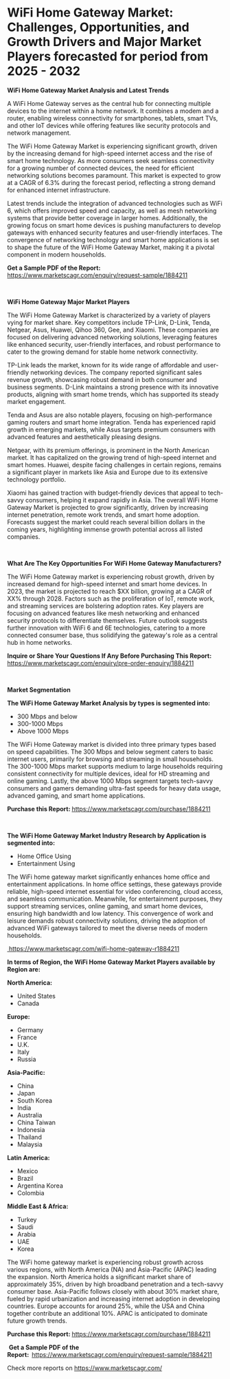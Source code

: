<p><h1>WiFi Home Gateway Market: Challenges, Opportunities, and Growth Drivers and Major Market Players forecasted for period from 2025 - 2032</h1></p><p><strong>WiFi Home Gateway Market Analysis and Latest Trends</strong></p>
<p><p>A WiFi Home Gateway serves as the central hub for connecting multiple devices to the internet within a home network. It combines a modem and a router, enabling wireless connectivity for smartphones, tablets, smart TVs, and other IoT devices while offering features like security protocols and network management.</p><p>The WiFi Home Gateway Market is experiencing significant growth, driven by the increasing demand for high-speed internet access and the rise of smart home technology. As more consumers seek seamless connectivity for a growing number of connected devices, the need for efficient networking solutions becomes paramount. This market is expected to grow at a CAGR of 6.3% during the forecast period, reflecting a strong demand for enhanced internet infrastructure.</p><p>Latest trends include the integration of advanced technologies such as WiFi 6, which offers improved speed and capacity, as well as mesh networking systems that provide better coverage in larger homes. Additionally, the growing focus on smart home devices is pushing manufacturers to develop gateways with enhanced security features and user-friendly interfaces. The convergence of networking technology and smart home applications is set to shape the future of the WiFi Home Gateway Market, making it a pivotal component in modern households.</p></p>
<p><strong>Get a Sample PDF of the Report:&nbsp;</strong> <a href="https://www.marketscagr.com/enquiry/request-sample/1884211?utm_campaign=2770&utm_medium=2&utm_source=Github&utm_content=ia&utm_term=06042025&utm_id=wifi-home-gateway">https://www.marketscagr.com/enquiry/request-sample/1884211</a></p>
<p>&nbsp;</p>
<p><strong>WiFi Home Gateway Major Market Players</strong></p>
<p><p>The WiFi Home Gateway Market is characterized by a variety of players vying for market share. Key competitors include TP-Link, D-Link, Tenda, Netgear, Asus, Huawei, Qihoo 360, Gee, and Xiaomi. These companies are focused on delivering advanced networking solutions, leveraging features like enhanced security, user-friendly interfaces, and robust performance to cater to the growing demand for stable home network connectivity.</p><p>TP-Link leads the market, known for its wide range of affordable and user-friendly networking devices. The company reported significant sales revenue growth, showcasing robust demand in both consumer and business segments. D-Link maintains a strong presence with its innovative products, aligning with smart home trends, which has supported its steady market engagement.</p><p>Tenda and Asus are also notable players, focusing on high-performance gaming routers and smart home integration. Tenda has experienced rapid growth in emerging markets, while Asus targets premium consumers with advanced features and aesthetically pleasing designs.</p><p>Netgear, with its premium offerings, is prominent in the North American market. It has capitalized on the growing trend of high-speed internet and smart homes. Huawei, despite facing challenges in certain regions, remains a significant player in markets like Asia and Europe due to its extensive technology portfolio.</p><p>Xiaomi has gained traction with budget-friendly devices that appeal to tech-savvy consumers, helping it expand rapidly in Asia. The overall WiFi Home Gateway Market is projected to grow significantly, driven by increasing internet penetration, remote work trends, and smart home adoption. Forecasts suggest the market could reach several billion dollars in the coming years, highlighting immense growth potential across all listed companies.</p></p>
<p>&nbsp;</p>
<p><strong>What Are The Key Opportunities For WiFi Home Gateway Manufacturers?</strong></p>
<p><p>The WiFi Home Gateway market is experiencing robust growth, driven by increased demand for high-speed internet and smart home devices. In 2023, the market is projected to reach $XX billion, growing at a CAGR of XX% through 2028. Factors such as the proliferation of IoT, remote work, and streaming services are bolstering adoption rates. Key players are focusing on advanced features like mesh networking and enhanced security protocols to differentiate themselves. Future outlook suggests further innovation with WiFi 6 and 6E technologies, catering to a more connected consumer base, thus solidifying the gateway's role as a central hub in home networks.</p></p>
<p><strong>Inquire or Share Your Questions If Any Before Purchasing This Report:</strong> <a href="https://www.marketscagr.com/enquiry/pre-order-enquiry/1884211?utm_campaign=2770&utm_medium=2&utm_source=Github&utm_content=ia&utm_term=06042025&utm_id=wifi-home-gateway">https://www.marketscagr.com/enquiry/pre-order-enquiry/1884211</a></p>
<p>&nbsp;</p>
<p><strong>Market Segmentation</strong></p>
<p><strong>The WiFi Home Gateway Market Analysis by types is segmented into:</strong></p>
<p><ul><li>300 Mbps and below</li><li>300-1000 Mbps</li><li>Above 1000 Mbps</li></ul></p>
<p><p>The WiFi Home Gateway market is divided into three primary types based on speed capabilities. The 300 Mbps and below segment caters to basic internet users, primarily for browsing and streaming in small households. The 300-1000 Mbps market supports medium to large households requiring consistent connectivity for multiple devices, ideal for HD streaming and online gaming. Lastly, the above 1000 Mbps segment targets tech-savvy consumers and gamers demanding ultra-fast speeds for heavy data usage, advanced gaming, and smart home applications.</p></p>
<p><strong>Purchase this Report:&nbsp;</strong><a href="https://www.marketscagr.com/purchase/1884211?utm_campaign=2770&utm_medium=2&utm_source=Github&utm_content=ia&utm_term=06042025&utm_id=wifi-home-gateway">https://www.marketscagr.com/purchase/1884211</a></p>
<p>&nbsp;</p>
<p><strong>The WiFi Home Gateway Market Industry Research by Application is segmented into:</strong></p>
<p><ul><li>Home Office Using</li><li>Entertainment Using</li></ul></p>
<p><p>The WiFi home gateway market significantly enhances home office and entertainment applications. In home office settings, these gateways provide reliable, high-speed internet essential for video conferencing, cloud access, and seamless communication. Meanwhile, for entertainment purposes, they support streaming services, online gaming, and smart home devices, ensuring high bandwidth and low latency. This convergence of work and leisure demands robust connectivity solutions, driving the adoption of advanced WiFi gateways tailored to meet the diverse needs of modern households.</p></p>
<p><a href="https://www.marketscagr.com/wifi-home-gateway-r1884211?utm_campaign=2770&utm_medium=2&utm_source=Github&utm_content=ia&utm_term=06042025&utm_id=wifi-home-gateway">&nbsp;https://www.marketscagr.com/wifi-home-gateway-r1884211</a></p>
<p><strong>In terms of Region, the WiFi Home Gateway Market Players available by Region are:</strong></p>
<p>
    <p> <strong> North America: </strong>
        <ul>
            <li>United States</li>
            <li>Canada</li>
        </ul>
        </p> 
    <p> <strong> Europe: </strong>
        <ul>
            <li>Germany</li>
            <li>France</li>
            <li>U.K.</li>
            <li>Italy</li>
            <li>Russia</li>
        </ul>
        </p> 
    <p> <strong> Asia-Pacific: </strong>
        <ul>
            <li>China</li>
            <li>Japan</li>
            <li>South Korea</li>
            <li>India</li>
            <li>Australia</li>
            <li>China Taiwan</li>
            <li>Indonesia</li>
            <li>Thailand</li>
            <li>Malaysia</li>
        </ul>
        </p> 
    <p> <strong> Latin America: </strong>
        <ul>
            <li>Mexico</li>
            <li>Brazil</li>
            <li>Argentina Korea</li>
            <li>Colombia</li>
        </ul>
        </p> 
    <p> <strong> Middle East & Africa: </strong>
        <ul>
            <li>Turkey</li>
            <li>Saudi</li>
            <li>Arabia</li>
            <li>UAE</li>
            <li>Korea</li>
        </ul>
    </p>
    </p>
<p><p>The WiFi home gateway market is experiencing robust growth across various regions, with North America (NA) and Asia-Pacific (APAC) leading the expansion. North America holds a significant market share of approximately 35%, driven by high broadband penetration and a tech-savvy consumer base. Asia-Pacific follows closely with about 30% market share, fueled by rapid urbanization and increasing internet adoption in developing countries. Europe accounts for around 25%, while the USA and China together contribute an additional 10%. APAC is anticipated to dominate future growth trends.</p></p>
<p><strong>Purchase this Report: </strong><a href="https://www.marketscagr.com/purchase/1884211?utm_campaign=2770&utm_medium=2&utm_source=Github&utm_content=ia&utm_term=06042025&utm_id=wifi-home-gateway">https://www.marketscagr.com/purchase/1884211</a></p>
<p>&nbsp;<strong>Get a Sample PDF of the Report:&nbsp;&nbsp;</strong><a href="https://www.marketscagr.com/enquiry/request-sample/1884211?utm_campaign=2770&utm_medium=2&utm_source=Github&utm_content=ia&utm_term=06042025&utm_id=wifi-home-gateway">https://www.marketscagr.com/enquiry/request-sample/1884211</a></p>
<p><strong></strong></p>
<p>Check more reports on <a href="https://www.marketscagr.com/?utm_campaign=2770&utm_medium=2&utm_source=Github&utm_content=ia&utm_term=06042025&utm_id=wifi-home-gateway">https://www.marketscagr.com/</a></p>